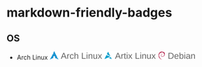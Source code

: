 # markdown-friendly-badges

## OS 

- Arch Linux ![Arch](/badges/os/arch.svg) ![Artix](/badges/os/artix.svg) ![Debian](/badges/os/debian.svg) 